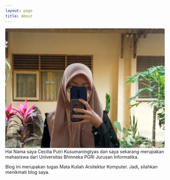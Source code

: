 ```yaml
---
layout: page
title: About
---
```


<span style="display:block;text-align:center">![alt](assets/img/fotoku[1].jpg)</span>
Hai Nama saya Cecilia Putri Kusumaningtyas dan saya sekarang merupakan mahasiswa dari Universitas Bhinneka PGRI Jurusan Informatika.

Blog ini merupakan tugas Mata Kuliah Arsitektur Komputer. Jadi, silahkan menikmati blog saya.
